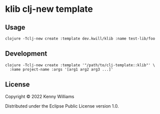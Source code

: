 # klib clj-new template

## Usage

```shell
clojure -Tclj-new create :template dev.kwill/klib :name test-lib/foo
```

## Development

```shell
clojure -Tclj-new create :template '"/path/to/clj-template::klib"' \
  :name project-name :args '[arg1 arg2 arg3 ...]'
```

## License

Copyright © 2022 Kenny Williams

Distributed under the Eclipse Public License version 1.0.
